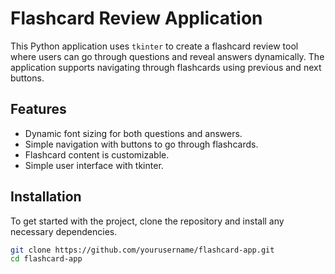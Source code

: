 # Flashcard Review Application

This Python application uses `tkinter` to create a flashcard review tool where users can go through questions and reveal answers dynamically. The application supports navigating through flashcards using previous and next buttons.

## Features

- Dynamic font sizing for both questions and answers.
- Simple navigation with buttons to go through flashcards.
- Flashcard content is customizable.
- Simple user interface with tkinter.

## Installation

To get started with the project, clone the repository and install any necessary dependencies.

```bash
git clone https://github.com/yourusername/flashcard-app.git
cd flashcard-app
```
